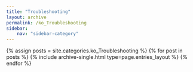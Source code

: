 ```yaml
---
title: "Troubleshooting"
layout: archive
permalink: /ko_Troubleshooting
sidebar:
    nav: "sidebar-category"
---
```



{% assign posts = site.categories.ko_Troubleshooting %}
{% for post in posts %} {% include archive-single.html type=page.entries_layout %} {% endfor %}
